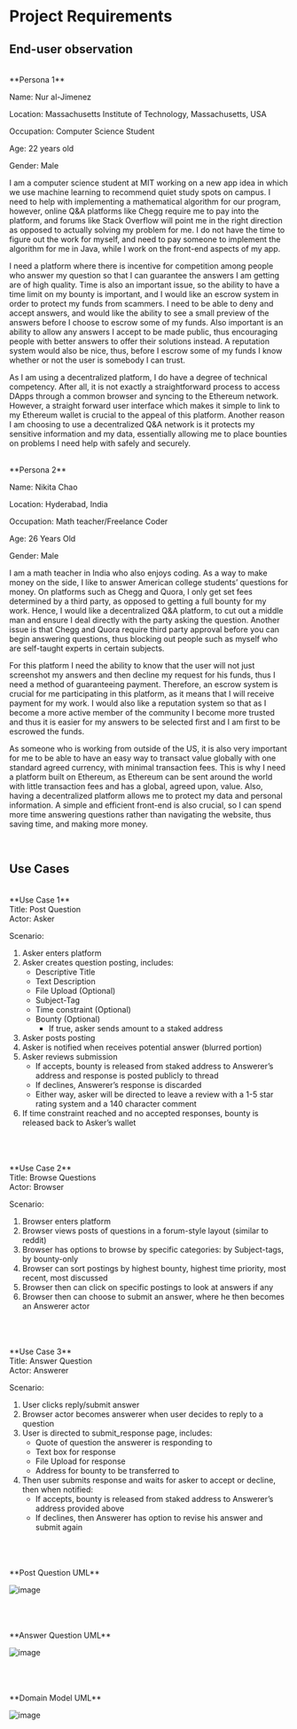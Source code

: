 ﻿# Project Requirements

## End-user observation
<br />
**Persona 1**

Name: Nur al-Jimenez

Location: Massachusetts Institute of Technology, Massachusetts, USA

Occupation: Computer Science Student

Age: 22 years old

Gender: Male

I am a computer science student at MIT working on a new app idea in which we use machine learning to recommend quiet study spots on campus. I need to help with implementing a mathematical algorithm for our program, however, online Q&A platforms like Chegg require me to pay into the platform, and forums like Stack Overflow will point me in the right direction as opposed to actually solving my problem for me. I do not have the time to figure out the work for myself, and need to pay someone to implement the algorithm for me in Java, while I work on the front-end aspects of my app.


I need a platform where there is incentive for competition among people who answer my question so that I can guarantee the answers I am getting are of high quality. Time is also an important issue, so the ability to have a time limit on my bounty is important, and I would like an escrow system in order to protect my funds from scammers. I need to be able to deny and accept answers, and would like the ability to see a small preview of the answers before I choose to escrow some of my funds. Also important is an ability to allow any answers I accept to be made public, thus encouraging people with better answers to offer their solutions instead. A reputation system would also be nice, thus, before I escrow some of my funds I know whether or not the user is somebody I can trust.


As I am using a decentralized platform, I do have a degree of technical competency. After all, it is not exactly a straightforward process to access DApps through a common browser and syncing to the Ethereum network. However, a straight forward user interface which makes it simple to link to my Ethereum wallet is crucial to the appeal of this platform. Another reason I am choosing to use a decentralized Q&A network is it protects my sensitive information and my data, essentially allowing me to place bounties on problems I need help with safely and securely.



<br />
**Persona 2**

Name: Nikita Chao

Location: Hyderabad, India

Occupation: Math teacher/Freelance Coder

Age: 26 Years Old

Gender: Male

I am a math teacher in India who also enjoys coding. As a way to make money on the side, I like to answer American college students’ questions for money. On platforms such as Chegg and Quora, I only get set fees determined by a third party, as opposed to getting a full bounty for my work. Hence, I would like a decentralized Q&A platform, to cut out a middle man and ensure I deal directly with the party asking the question. Another issue is that Chegg and Quora require third party approval before you can begin answering questions, thus blocking out people such as myself who are self-taught experts in certain subjects.  


For this platform I need the ability to know that the user will not just screenshot my answers and then decline my request for his funds, thus I need a method of guaranteeing payment. Therefore, an escrow system is crucial for me participating in this platform, as it means that I will receive payment for my work. I would also like a reputation system so that as I become a more active member of the community I become more trusted and thus it is easier for my answers to be selected first and I am first to be escrowed the funds. 


As someone who is working from outside of the US, it is also very important for me to be able to have an easy way to transact value globally with one standard agreed currency, with minimal transaction fees. This is why I need a platform built on Ethereum, as Ethereum can be sent around the world with little transaction fees and has a global, agreed upon, value. Also, having a decentralized platform allows me to protect my data and personal information. A simple and efficient front-end is also crucial, so I can spend more time answering questions rather than navigating the website, thus saving time, and making more money. 



<br />

## Use Cases
<br />
**Use Case 1**
<br />
Title: Post Question <br />
Actor: Asker <br />

Scenario: 
1. Asker enters platform
2. Asker creates question posting, includes:
    - Descriptive Title
    - Text Description
    - File Upload (Optional)
    - Subject-Tag
    - Time constraint (Optional)
    - Bounty (Optional)
        - If true, asker sends amount to a staked address
3. Asker posts posting
4. Asker is notified when receives potential answer (blurred portion)
5. Asker reviews submission
    - If accepts, bounty is released from staked address to Answerer’s address and response is posted publicly to thread
   	- If declines, Answerer’s response is discarded
    - Either way, asker will be directed to leave a review with a 1-5 star rating system and a 140 character comment
6. If time constraint reached and no accepted responses, bounty is released back to Asker’s wallet

<br/>
<br/>
<br/>
**Use Case 2**
<br/>
Title: Browse Questions <br />
Actor: Browser

Scenario:
1. Browser enters platform
2. Browser views posts of questions in a forum-style layout (similar to reddit)
3. Browser has options to browse by specific categories: by Subject-tags, by bounty-only
4. Browser can sort postings by highest bounty, highest time priority, most recent, most discussed
5. Browser then can click on specific postings to look at answers if any
6. Browser then can choose to submit an answer, where he then becomes an Answerer actor

<br />
<br />
<br />
**Use Case 3**
<br />
Title: Answer Question <br />
Actor: Answerer

Scenario: 
1. User clicks reply/submit answer
2. Browser actor becomes answerer when user decides to reply to a question
3. User is directed to submit_response page, includes:
    - Quote of question the answerer is responding to
    - Text box for response
    - File Upload for response
    - Address for bounty to be transferred to
4. Then user submits response and waits for asker to accept or decline, then when notified: 
    - If accepts, bounty is released from staked address to Answerer’s address provided above
    - If declines, then Answerer has option to revise his answer and submit again


<br />
<br />
<br />
**Post Question UML**
<br />

![image](https://github.com/nyu-software-engineering/ethereum-marketplacer/blob/Nikita_Branch/image/Use%20Case%20%231.jpg?raw=true)

<br />
<br />
<br />
**Answer Question UML**
<br />

![image](https://github.com/nyu-software-engineering/ethereum-marketplacer/blob/Nikita_Branch/image/answerer_use_case.jpg?raw=true)

<br />
<br />
<br />
**Domain Model UML**
<br />

![image](https://github.com/nyu-software-engineering/ethereum-marketplacer/blob/Nikita_Branch/image/Domain.jpg?raw=true)

